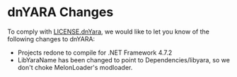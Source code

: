 # dnYARA Changes

To comply with [LICENSE.dnYara](LICENSE.dnYara), we would like to let you know of the following changes to dnYARA:

* Projects redone to compile for .NET Framework 4.7.2
* LibYaraName has been changed to point to Dependencies/libyara, so we don't choke MelonLoader's modloader.
